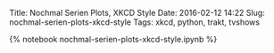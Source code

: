 Title: Nochmal Serien Plots, XKCD Style
Date: 2016-02-12 14:22
Slug: nochmal-serien-plots-xkcd-style
Tags: xkcd, python, trakt, tvshows

{% notebook nochmal-serien-plots-xkcd-style.ipynb %}
